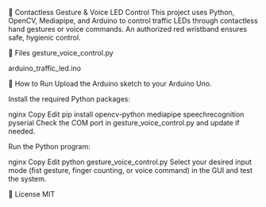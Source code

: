 🚦 Contactless Gesture & Voice LED Control
This project uses Python, OpenCV, Mediapipe, and Arduino to control traffic LEDs through contactless hand gestures or voice commands. An authorized red wristband ensures safe, hygienic control.

📂 Files
gesture_voice_control.py

arduino_traffic_led.ino

🚀 How to Run
Upload the Arduino sketch to your Arduino Uno.

Install the required Python packages:

nginx
Copy
Edit
pip install opencv-python mediapipe speechrecognition pyserial
Check the COM port in gesture_voice_control.py and update if needed.

Run the Python program:

nginx
Copy
Edit
python gesture_voice_control.py
Select your desired input mode (fist gesture, finger counting, or voice command) in the GUI and test the system.

📝 License
MIT
